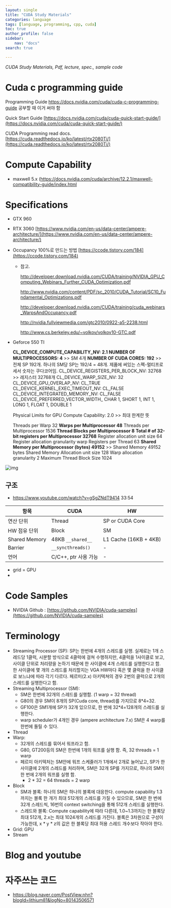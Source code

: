 ```yaml
---
layout: single
title: "CUDA Study Materials"
categories: language
tags: [language, programming, cpp, cuda]
toc: true
author_profile: false
sidebar:
    nav: "docs"
search: true

---
```


*CUDA Study Materials, Pdf, lecture, spec., sample code*



# Cuda c programming guide

Programming Guide https://docs.nvidia.com/cuda/cuda-c-programming-guide 공부할 때 이거 써야 함

Quick Start Guide [https://docs.nvidia.com/cuda/cuda-quick-start-guide/](https://docs.nvidia.com/cuda/cuda-quick-start-guide/)

CUDA Programming read docs. [https://cuda.readthedocs.io/ko/latest/rtx2080Ti/](https://cuda.readthedocs.io/ko/latest/rtx2080Ti/)



# Compute Capability

- maxwell 5.x (https://docs.nvidia.com/cuda/archive/12.2.1/maxwell-compatibility-guide/index.html



# Specifications

- GTX 960
- RTX 3060 [https://www.nvidia.com/en-us/data-center/ampere-architecture/](https://www.nvidia.com/en-us/data-center/ampere-architecture/)



- Occupancy 100%로 만드는 방법 [https://ccode.tistory.com/184](https://ccode.tistory.com/184)

  - 참고.

    http://developer.download.nvidia.com/CUDA/training/NVIDIA_GPU_Computing_Webinars_Further_CUDA_Optimization.pdf

    http://www.nvidia.com/content/PDF/sc_2010/CUDA_Tutorial/SC10_Fundamental_Optimizations.pdf

    http://developer.download.nvidia.com/CUDA/training/cuda_webinars_WarpsAndOccupancy.pdf

    http://nvidia.fullviewmedia.com/gtc2010/0922-a5-2238.html

    http://www.cs.berkeley.edu/~volkov/volkov10-GTC.pdf

- Geforce 550 TI

  **CL_DEVICE_COMPUTE_CAPABILITY_NV: 2.1
  NUMBER OF MULTIPROCESSORS: 4** >> SM 4개
  **NUMBER OF CUDA CORES: 192** >> 전체 SP 192개. 하나의 SM당 SP는 192/4 = 48개. 제품에 써있는 스펙-멀티프로세서 숫자는 쿠다코어임.
  CL_DEVICE_REGISTERS_PER_BLOCK_NV: 32768 >> 레지스터 32768개
  CL_DEVICE_WARP_SIZE_NV: 32
  CL_DEVICE_GPU_OVERLAP_NV: CL_TRUE
  CL_DEVICE_KERNEL_EXEC_TIMEOUT_NV: CL_FALSE
  CL_DEVICE_INTEGRATED_MEMORY_NV: CL_FALSE
  CL_DEVICE_PREFERRED_VECTOR_WIDTH_<t> CHAR 1, SHORT 1, INT 1, LONG 1, FLOAT 1, DOUBLE 1

  

  Physical Limits for GPU Compute Capability:	2.0 >> 최대 한계란 뜻

  Threads per Warp	32
  **Warps per Multiprocessor	48** 
  Threads per Multiprocessor	1536
  **Thread Blocks per Multiprocessor	8**
  **Total # of 32-bit registers per Multiprocessor	32768**
  Register allocation unit size	64
  Register allocation granularity	warp
  Registers per Thread	63
  **Shared Memory per Multiprocessor (bytes)	49152** >> Shared Memory 49152 bytes
  Shared Memory Allocation unit size	128
  Warp allocation granularity	2
  Maximum Thread Block Size	1024

![img](https://t1.daumcdn.net/cfile/tistory/16282136509A061507)

## 구조

- https://www.youtube.com/watch?v=gSgZNdT9414 33:54


| 항목            | CUDA               | HW               |
|-----------------|--------------------|------------------|
| 연산 단위       | Thread             | SP or CUDA Core  |
| HW 점유 단위    | Block              | SM               |
| Shared Memory   | 48KB `__shared__`  | L1 Cache (16KB + 4KB) |
| Barrier         | `__syncthreads()`  | -                |
| 언어            | C/C++, ptr 사용 가능 | -                |

- grid = GPU
- 


# Code Samples

- NVIDIA Github : [https://github.com/NVIDIA/cuda-samples](https://github.com/NVIDIA/cuda-samples)



# Terminology

- Streaming Processor (SP): SP는 한번에 4개의 스레드를 실행. 실제로는 1개 스레드당 1클럭, 시분할 방식으로 4클럭에 걸쳐 수행하지만, 4클럭을 1사이클로 보고, 사이클 단위로 처리량을 논하기 때문에 한 사이클에 4개 스레드를 실행한다고 함. 한 사이클에 몇 개의 스레드를 처리할지는 VGA HW마다 혹은 몇 클럭을 한 사이클로 보느냐에 따라 각기 다르다. 페르미(2.x) 아키텍쳐의 경우 2번의 클럭으로 2개의 스레드를 실행한다고 함.
- Streaming Multiprocessor (SM): 
  - SM은 한번에 32개의 스레드를 실행함. (1 warp = 32 thread)
  - G80의 경우 SM이 8개의 SP(Cuda core, thread)를 가지므로 8*4=32. 
  - GF100은 SM1개에 SP가 32개 있으므로,  한 번에 32*4=128개의 스레드를 실행한다.
  - warp scheduler가 4개인 경우 (ampere architecture 7.x) SM은 4 warp를 한번에 돌릴 수 있다.
- Thread
- Warp: 
  - 32개의 스레드를 묶어서 워프라고 함.
  - G80, GT200등의 SM은 한번에 1개의 워프를 실행 함. 즉, 32 threads = 1 warp
  - 페르미 아키텍처는 SM안에 워프 스케줄러가 1개에서 2개로 늘어났고, SP가 한 사이클에 2개의 스레드를 처리하며, SM은 32개 SP를 가지므로, 하나의 SM이 한 번에 2개의 워프를 실행 함. 
    - 2 * 32 = 64 threads = 2 warp
- Block
  - SM과 블록: 하나의 SM은 하나의 블록에 대응한다. compute capability 1.3까지는 블록 한 개가 최대 512개의 스레드를 가질 수 있으므로, SM은 한 번에 32개 스레드씩, 16번의 context switching을 통해 512개 스레드를 실행한다.
  - 스레드와 블록: Compute capability에 따라 다른데, 1.0~1.3까지는 한 블록당 최대 512개, 2.x는 최대 1024개의 스레드를 가진다. 블록은 3차원으로 구성이 가능한데, x * y * z의 값은 한 블록당 최대 허용 스레드 개수보다 작아야 한다.
- Grid: GPU
- Stream



# Blog and youtube





# 자주쓰는 코드

- https://blog.naver.com/PostView.nhn?blogId=lithium81&logNo=80143506571